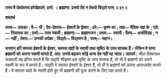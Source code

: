 **तस्य वै देवदेवस्य हरेर्यज्ञपते: प्रभो: ।** **ब्राह्मणा: प्रभवो दैवं न तेवयो विद्यते परम् ॥ ३९॥** 

**शब्दार्थ** 

**तस्य—** **उसका** **; वै—** **भी** **; देव-देवस्य—** **ईश्वरों के ईश्वर** **; हरे:—** **कृष्ण का** **; यज्ञ—** **वैदिक यज्ञ के** **; पते:—** **नियामक का** **; प्रभो:—** **परम स्वामी** **; ब्राह्मणा:—** **ब्राह्मणजन** **; प्रभव:—** **स्वामी** **; दैवम्—** **अर्चाविग्रह** **; न—** **नहीं** **; तेवय:—** **उनकी अपेक्षा** **; विद्यते—** **विद्यमान है** **; परम्—** **महान।** **.** 

**भगवान् हरि समस्त ईश्वरों के ईश्वर, समस्त यज्ञों के स्वामी तथा सृष्टिï के परम शासक हैं।** **लेकिन वे सन्त ब्राह्मणों को अपना स्वामी  मानते हैं, अत: उनसे बढ़कर कोई अन्य देव नहीं रह** **जाता।** **तात्पर्य :** श्रील विश्वनाथ चक्रवर्ती यह इंगित करते हैं कि यद्यपि श्रीकृष्ण इस सृष्टि के परम शासक हैं, तो भी वे ब्राह्मणों को अपने स्वामी के रूप में मानते हैं। यद्यपि वे समस्त ईश्वरों के ईश्वर हैं, तो भी वे ब्राह्मणों को अपना आराध्यदेव मानते हैं। वे समस्त यज्ञों के स्वामी होते हुए भी ब्राह्मणों की पूजा करने के लिए यज्ञ करते हैं।  